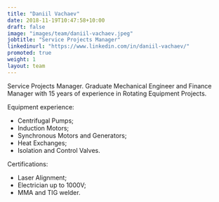 ```yaml
---
title: "Daniil Vachaev"
date: 2018-11-19T10:47:58+10:00
draft: false
image: "images/team/daniil-vachaev.jpeg"
jobtitle: "Service Projects Manager"
linkedinurl: "https://www.linkedin.com/in/daniil-vachaev/"
promoted: true
weight: 1
layout: team
---
```


Service Projects Manager. Graduate Mechanical Engineer and Finance Manager with 15 years of experience in Rotating Equipment Projects.

Equipment experience:
- Centrifugal Pumps;
- Induction Motors;
- Synchronous Motors and Generators;
- Heat Exchanges;
- Isolation and Control Valves.

Certifications:
- Laser Alignment;
- Electrician up to 1000V;
- MMA and TIG welder.